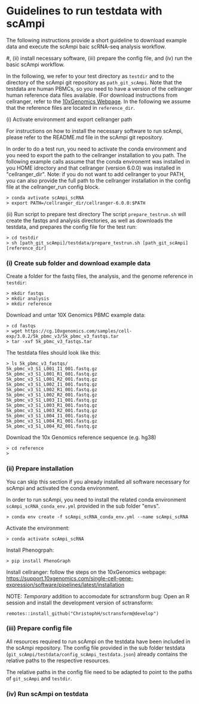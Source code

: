 # Guidelines to run testdata with scAmpi

The following instructions provide a short guideline to download example data and execute the scAmpi baic scRNA-seq analysis workflow. 

#, (ii) install necessary software, (iii) prepare the config file, and (iv) run the basic scAmpi workflow.

In the following, we refer to your test directory as `testdir` and to the directory of the scAmpi git repository as `path_git_scAmpi`. Note that the testdata are human PBMCs, so you need to have a version of the cellranger human reference data files available. (For download instructions from cellranger, refer to the [10xGenomics Webpage](https://support.10xgenomics.com/single-cell-gene-expression/software/pipelines/latest/installation).
In the following we assume that the reference files are located in `reference_dir`.

(i) Activate environment and export cellranger path

For instructions on how to install the necessary software to run scAmpi, please refer to the README.md file in the scAmpi git repository.

In order to do a test run, you need to activate the conda environment and you need to export the path to the cellranger installation to you path. The following example calls assume that the conda environemt was installed in you HOME idrectory and that cellranger (version 6.0.0) was installed in "cellranger_dir". Note: if you do not want to add cellranger to your PATH, you can also provide the full path to the cellranger installation in the config file at the cellranger_run config block.

```
> conda avtivate scAmpi_scRNA
> export PATH=/cellranger_dir/cellranger-6.0.0:$PATH
```

(ii) Run script to prepare test directory
The script `prepare_testrun.sh` will create the fastqs and analysis directories, as well as downloads the testdata, and prepares the config file for the test run:

```
> cd testdir
> sh [path_git_scAmpi]/testdata/prepare_testrun.sh [path_git_scAmpi] [reference_dir]
```

### (i) Create sub folder and download example data

Create a folder for the fastq files, the analysis, and the genome reference in `testdir`:

```
> mkdir fastqs
> mkdir analysis
> mkdir reference
```

Download and untar 10X Genomics PBMC example data:

```
> cd fastqs
> wget https://cg.10xgenomics.com/samples/cell-exp/3.0.2/5k_pbmc_v3/5k_pbmc_v3_fastqs.tar
> tar -xvf 5k_pbmc_v3_fastqs.tar
```

The testdata files should look like this:

```
> ls 5k_pbmc_v3_fastqs/
5k_pbmc_v3_S1_L001_I1_001.fastq.gz
5k_pbmc_v3_S1_L001_R1_001.fastq.gz
5k_pbmc_v3_S1_L001_R2_001.fastq.gz
5k_pbmc_v3_S1_L002_I1_001.fastq.gz
5k_pbmc_v3_S1_L002_R1_001.fastq.gz
5k_pbmc_v3_S1_L002_R2_001.fastq.gz
5k_pbmc_v3_S1_L003_I1_001.fastq.gz
5k_pbmc_v3_S1_L003_R1_001.fastq.gz
5k_pbmc_v3_S1_L003_R2_001.fastq.gz
5k_pbmc_v3_S1_L004_I1_001.fastq.gz
5k_pbmc_v3_S1_L004_R1_001.fastq.gz
5k_pbmc_v3_S1_L004_R2_001.fastq.gz
```

Download the 10x Genomics reference sequence (e.g. hg38)

```
> cd reference
> 
```

### (ii) Prepare installation

You can skip this section if you already installed all software necessary for scAmpi and activated the conda environment.

In order to run scAmpi, you need to install the related conda environment `scAmpi_scRNA_conda_env.yml` provided in the sub folder "envs".

```
> conda env create -f scAmpi_scRNA_conda_env.yml --name scAmpi_scRNA
```

Activate the environment:
```
> conda activate scAmpi_scRNA
```

Install Phenogrpah:
```
> pip install PhenoGraph
```

Install cellranger:
follow the steps on the 10xGenomics webpage:
https://support.10xgenomics.com/single-cell-gene-expression/software/pipelines/latest/installation

NOTE:
*Temporary* addition to accomodate for sctransform bug:
Open an R session and install the development version of sctransform:
```
remotes::install_github("ChristophH/sctransform@develop")
```

### (iii) Prepare config file

All resources required to run scAmpi on the testdata have been included in the scAmpi repository. The config file provided in the sub folder testdata (`git_scAmpi/testdata/config_scAmpi_testdata.json`) already contains the relative paths to the respective resources. 

The relative paths in the config file need to be adapted to point to the paths of `git_scAmpi` and `testdir`.

### (iv) Run scAmpi on testdata






